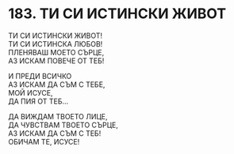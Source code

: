 # 183. ТИ СИ ИСТИНСКИ ЖИВОТ  
  
ТИ СИ ИСТИНСКИ ЖИВОТ!  
ТИ СИ ИСТИНСКА ЛЮБОВ!  
ПЛЕНЯВАШ МОЕТО СЪРЦЕ,  
АЗ ИСКАМ ПОВЕЧЕ ОТ ТЕБ!  

И ПРЕДИ ВСИЧКО  
АЗ ИСКАМ ДА СЪМ С ТЕБЕ,  
МОЙ ИСУСЕ,  
ДА ПИЯ ОТ ТЕБ...  

ДА ВИЖДАМ ТВОЕТО ЛИЦЕ,  
ДА ЧУВСТВАМ ТВОЕТО СЪРЦЕ,  
АЗ ИСКАМ ДА СЪМ С ТЕБ!  
ОБИЧАМ ТЕ, ИСУСЕ!
